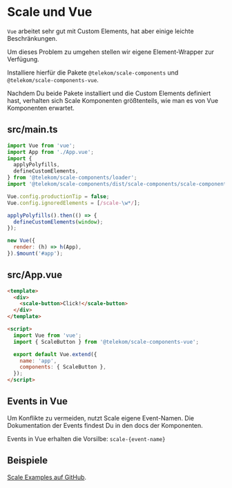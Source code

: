 # Scale und Vue

`Vue` arbeitet sehr gut mit Custom Elements, hat aber einige leichte Beschränkungen.

Um dieses Problem zu umgehen stellen wir eigene Element-Wrapper zur Verfügung.

Installiere hierfür die Pakete `@telekom/scale-components` und `@telekom/scale-components-vue`.

Nachdem Du beide Pakete installiert und die Custom Elements definiert hast, verhalten sich Scale Komponenten größtenteils, wie man es von Vue Komponenten erwartet.

## src/main.ts

```javascript
import Vue from 'vue';
import App from './App.vue';
import {
  applyPolyfills,
  defineCustomElements,
} from '@telekom/scale-components/loader';
import '@telekom/scale-components/dist/scale-components/scale-components.css';

Vue.config.productionTip = false;
Vue.config.ignoredElements = [/scale-\w*/];

applyPolyfills().then(() => {
  defineCustomElements(window);
});

new Vue({
  render: (h) => h(App),
}).$mount('#app');
```

## src/App.vue

```html
<template>
  <div>
    <scale-button>Click!</scale-button>
  </div>
</template>

<script>
  import Vue from 'vue';
  import { ScaleButton } from '@telekom/scale-components-vue';

  export default Vue.extend({
    name: 'app',
    components: { ScaleButton },
  });
</script>
```

## Events in Vue

Um Konflikte zu vermeiden, nutzt Scale eigene Event-Namen. Die Dokumentation der Events findest Du in den docs der Komponenten.

Events in Vue erhalten die Vorsilbe: `scale-{event-name}`

## Beispiele

[Scale Examples auf GitHub](https://github.com/telekom/scale-examples).
